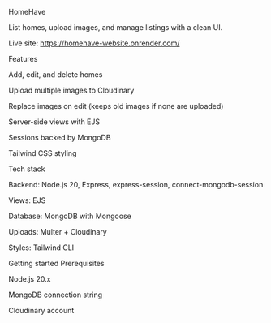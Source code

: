 HomeHave

List homes, upload images, and manage listings with a clean UI.

Live site: https://homehave-website.onrender.com/

Features

Add, edit, and delete homes

Upload multiple images to Cloudinary

Replace images on edit (keeps old images if none are uploaded)

Server-side views with EJS

Sessions backed by MongoDB

Tailwind CSS styling

Tech stack

Backend: Node.js 20, Express, express-session, connect-mongodb-session

Views: EJS

Database: MongoDB with Mongoose

Uploads: Multer + Cloudinary

Styles: Tailwind CLI

Getting started
Prerequisites

Node.js 20.x

MongoDB connection string

Cloudinary account
